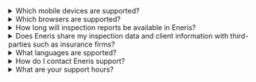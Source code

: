 <details>

<summary>Which mobile devices are supported?</summary>
<p>
Apple (iOS and PadOS) and Android (phones and tablet) devices are supported.

[Download Eneris for Apple iOS and iPadOS devices here.](
https://apps.apple.com/us/app/eneris/id1448765778?utm_campaign=5932a4967f-AUTOMATION__1-GetApp&utm_medium=email&utm_source=Verified%20and%20Opted%20In&utm_term=0_158a12d0fd-5932a4967f-501376861)

[Download Eneris for Android devices here.](
https://play.google.com/store/apps/details?id=ca.eneris.ener.is&utm_source=Verified+and+Opted+In&utm_campaign=5932a4967f-AUTOMATION__1-GetApp&utm_medium=email&utm_term=0_158a12d0fd-5932a4967f-501376861)
</p>
</details>

<details>

<summary>Which browsers are supported?</summary>
<p>
[Eneris](https://www.eneris.ca/) may be accessed on a desktop or laptop computer.

The officially supported browsers are:
- Google Chrome
- Microsoft Edge
- Mozilla Firefox
- Safari
</p>
</details>

<details>

<summary>How long will inspection reports be available in Eneris?</summary>
<p>
Inspection reports are kept indefinitely, unless specifically stated otherwise. We do not delete inspection reports to save space.
</p>
</details>

<details>

<summary>Does Eneris share my inspection data and client information with third-parties such as insurance firms?</summary>
<p>
No. Eneris is solely dedicated to providing home inspectors with quality inspection software and does not have any incentive to share/sell your information.
</p>
</details>

<details>

<summary>What languages are spported?</summary>
<p>
At this time, the only officially supported language is English. Additional language support is planned.
</p>
</details>

<details>

<summary>How do I contact Eneris support?</summary>
<p>
Please email [support@eneris.ca](mailto:support@eneris.ca) or call our support number [1-888-500-0504](tel:1-888-500-0504).
</p>
</details>

<details>

<summary>What are your support hours?</summary>
<p>
Our support hours are **Monday to Friday 8am to 5pm PST (excluding Canadian holidays)**.
</p>
</details>